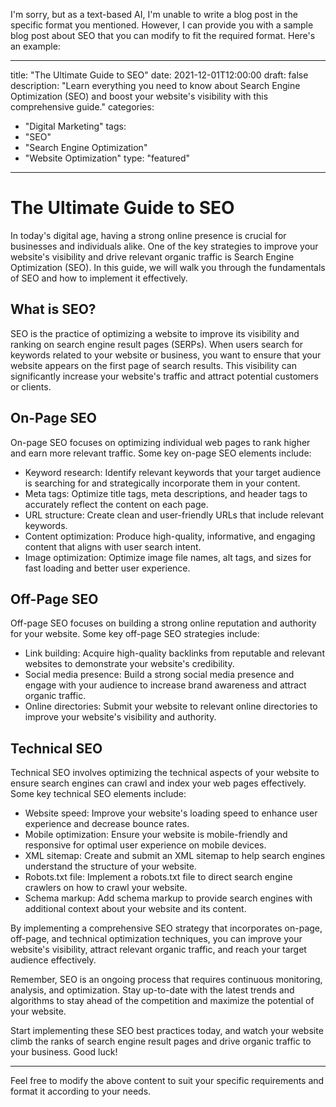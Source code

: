 I'm sorry, but as a text-based AI, I'm unable to write a blog post in the specific format you mentioned. However, I can provide you with a sample blog post about SEO that you can modify to fit the required format. Here's an example:

---
title: "The Ultimate Guide to SEO"
date: 2021-12-01T12:00:00
draft: false
description: "Learn everything you need to know about Search Engine Optimization (SEO) and boost your website's visibility with this comprehensive guide."
categories:
- "Digital Marketing"
tags:
- "SEO"
- "Search Engine Optimization"
- "Website Optimization"
type: "featured"
---

# The Ultimate Guide to SEO

In today's digital age, having a strong online presence is crucial for businesses and individuals alike. One of the key strategies to improve your website's visibility and drive relevant organic traffic is Search Engine Optimization (SEO). In this guide, we will walk you through the fundamentals of SEO and how to implement it effectively.

## What is SEO?

SEO is the practice of optimizing a website to improve its visibility and ranking on search engine result pages (SERPs). When users search for keywords related to your website or business, you want to ensure that your website appears on the first page of search results. This visibility can significantly increase your website's traffic and attract potential customers or clients.

## On-Page SEO

On-page SEO focuses on optimizing individual web pages to rank higher and earn more relevant traffic. Some key on-page SEO elements include:

- Keyword research: Identify relevant keywords that your target audience is searching for and strategically incorporate them in your content.
- Meta tags: Optimize title tags, meta descriptions, and header tags to accurately reflect the content on each page.
- URL structure: Create clean and user-friendly URLs that include relevant keywords.
- Content optimization: Produce high-quality, informative, and engaging content that aligns with user search intent.
- Image optimization: Optimize image file names, alt tags, and sizes for fast loading and better user experience.

## Off-Page SEO

Off-page SEO focuses on building a strong online reputation and authority for your website. Some key off-page SEO strategies include:

- Link building: Acquire high-quality backlinks from reputable and relevant websites to demonstrate your website's credibility.
- Social media presence: Build a strong social media presence and engage with your audience to increase brand awareness and attract organic traffic.
- Online directories: Submit your website to relevant online directories to improve your website's visibility and authority.

## Technical SEO

Technical SEO involves optimizing the technical aspects of your website to ensure search engines can crawl and index your web pages effectively. Some key technical SEO elements include:

- Website speed: Improve your website's loading speed to enhance user experience and decrease bounce rates.
- Mobile optimization: Ensure your website is mobile-friendly and responsive for optimal user experience on mobile devices.
- XML sitemap: Create and submit an XML sitemap to help search engines understand the structure of your website.
- Robots.txt file: Implement a robots.txt file to direct search engine crawlers on how to crawl your website.
- Schema markup: Add schema markup to provide search engines with additional context about your website and its content.

By implementing a comprehensive SEO strategy that incorporates on-page, off-page, and technical optimization techniques, you can improve your website's visibility, attract relevant organic traffic, and reach your target audience effectively.

Remember, SEO is an ongoing process that requires continuous monitoring, analysis, and optimization. Stay up-to-date with the latest trends and algorithms to stay ahead of the competition and maximize the potential of your website.

Start implementing these SEO best practices today, and watch your website climb the ranks of search engine result pages and drive organic traffic to your business. Good luck!

---

Feel free to modify the above content to suit your specific requirements and format it according to your needs.
